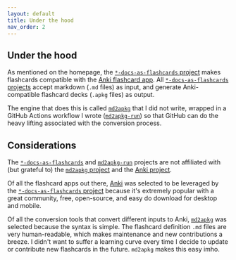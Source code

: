 ```yaml
---
layout: default
title: Under the hood
nav_order: 2
---
```


## Under the hood

As mentioned on the homepage, the [`*-docs-as-flashcards` project](https://asa55.github.io/docs-as-flashcards/) makes flashcards compatible with the [Anki flashcard app](https://github.com/ankitects/anki). All [`*-docs-as-flashcards` projects](https://asa55.github.io/docs-as-flashcards/) accept markdown (`.md` files) as input, and generate Anki-compatible flashcard decks (`.apkg` files) as output. 

The engine that does this is called [`md2apkg`](https://github.com/Steve2955/md2apkg) that I did not write, wrapped in a GitHub Actions workflow I wrote ([`md2apkg-run`](https://github.com/asa55/md2apkg-run)) so that GitHub can do the heavy lifting associated with the conversion process.

## Considerations

The [`*-docs-as-flashcards`](https://asa55.github.io/docs-as-flashcards/) and [`md2apkg-run`](https://github.com/asa55/md2apkg-run) projects are not affiliated with (but grateful to) the [`md2apkg` project](https://github.com/Steve2955/md2apkg) and the [Anki project](https://github.com/ankitects/anki).

Of all the flashcard apps out there, [Anki](https://github.com/ankitects/anki) was selected to be leveraged by the [`*-docs-as-flashcards` project](https://asa55.github.io/docs-as-flashcards/) because it's extremely popular with a great community, free, open-source, and easy do download for desktop and mobile.

Of all the conversion tools that convert different inputs to Anki, [`md2apkg`](https://github.com/Steve2955/md2apkg) was selected because the syntax is simple. The flashcard definition `.md` files are very human-readable, which makes maintenance and new contributions a breeze. I didn't want to suffer a learning curve every time I decide to update or contribute new flashcards in the future. `md2apkg` makes this easy imho.
